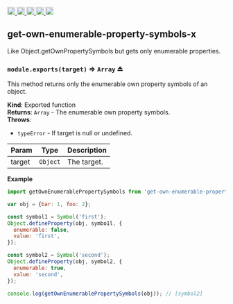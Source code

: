 <a href="https://travis-ci.org/Xotic750/get-own-enumerable-property-symbols-x"
  title="Travis status">
<img
  src="https://travis-ci.org/Xotic750/get-own-enumerable-property-symbols-x.svg?branch=master"
  alt="Travis status" height="18">
</a>
<a href="https://david-dm.org/Xotic750/get-own-enumerable-property-symbols-x"
  title="Dependency status">
<img src="https://david-dm.org/Xotic750/get-own-enumerable-property-symbols-x/status.svg"
  alt="Dependency status" height="18"/>
</a>
<a
  href="https://david-dm.org/Xotic750/get-own-enumerable-property-symbols-x?type=dev"
  title="devDependency status">
<img src="https://david-dm.org/Xotic750/get-own-enumerable-property-symbols-x/dev-status.svg"
  alt="devDependency status" height="18"/>
</a>
<a href="https://badge.fury.io/js/get-own-enumerable-property-symbols-x"
  title="npm version">
<img src="https://badge.fury.io/js/get-own-enumerable-property-symbols-x.svg"
  alt="npm version" height="18">
</a>
<a href="https://www.jsdelivr.com/package/npm/get-own-enumerable-property-symbols-x"
  title="jsDelivr hits">
<img src="https://data.jsdelivr.com/v1/package/npm/get-own-enumerable-property-symbols-x/badge?style=rounded"
  alt="jsDelivr hits" height="18">
</a>

<a name="module_get-own-enumerable-property-symbols-x"></a>

## get-own-enumerable-property-symbols-x

Like Object.getOwnPropertySymbols but gets only enumerable properties.

<a name="exp_module_get-own-enumerable-property-symbols-x--module.exports"></a>

### `module.exports(target)` ⇒ <code>Array</code> ⏏

This method returns only the enumerable own property symbols of an object.

**Kind**: Exported function  
**Returns**: <code>Array</code> - The enumerable own property symbols.  
**Throws**:

- <code>typeError</code> - If target is null or undefined.

| Param  | Type                | Description |
| ------ | ------------------- | ----------- |
| target | <code>Object</code> | The target. |

**Example**

```js
import getOwnEnumerablePropertySymbols from 'get-own-enumerable-property-symbols-x';

var obj = {bar: 1, foo: 2};

const symbol1 = Symbol('first');
Object.defineProperty(obj, symbo1l, {
  enumerable: false,
  value: 'first',
});

const symbol2 = Symbol('second');
Object.defineProperty(obj, symbol2, {
  enumerable: true,
  value: 'second',
});

console.log(getOwnEnumerablePropertySymbols(obj)); // [symbol2]
```
